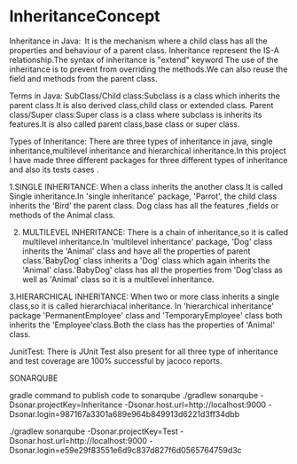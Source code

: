 # InheritanceConcept

Inheritance in Java:`
       `It is the mechanism where a child class has all the properties and behaviour of a parent class.
Inheritance represent the IS-A relationship.The syntax of inheritance is "extend" keyword The use of the 
inheritance is to prevent from overriding the methods.We can also reuse the field and methods from 
the parent class.


Terms in Java:
       SubClass/Child class:Subclass is a class which inherits the parent class.It is also derived 
class,child class or extended class.
        Parent class/Super class:Super class is a class where subclass is inherits its features.It 
is also called parent class,base class or super class.


Types of Inheritance:
         There are three types of inheritance in java, single inheritance,multilevel inheritance and 
hierarchical inheritance.In this project I have made three different packages for three different 
types of inheritance and also its tests cases .

 1.SINGLE INHERITANCE:
          When a class inherits the another class.It is called Single inheritance.In 'single 
inheritance' package, 'Parrot', the child class  inherits the 'Bird' the parent class. Dog class 
has all the features ,fields or methods of the Animal class.

2. MULTILEVEL INHERITANCE:
          There is a chain of inheritance,so it is called multilevel inheritance.In 'multilevel 
inheritance' package, 'Dog' class inherits the 'Animal' class and have all the properties of parent
class.'BabyDog' class inherits a 'Dog' class which again inherits the 'Animal' class.'BabyDog' class
has all the properties from 'Dog'class as well as 'Animal' class so it is a multilevel inheritance.

3.HIERARCHICAL INHERITANCE:
        When two or more class inherits a single class,so it is called hierarchiacal inheritance.
In 'hierarchical inheritance' package 'PermanentEmployee' class and 'TemporaryEmployee' class 
both inherits the 'Employee'class.Both the class has the properties of 'Animal' class.

JunitTest:
      There is JUnit Test also present for all three type of inheritance and test coverage are 100%
successful by jacoco reports.
     
SONARQUBE 

gradle command to publish code to sonarqube
./gradlew sonarqube 
  -Dsonar.projectKey=Inheritance 
  -Dsonar.host.url=http://localhost:9000 
  -Dsonar.login=987167a3301a689e964b849913d6221d3ff34dbb
  
  ./gradlew sonarqube 
    -Dsonar.projectKey=Test 
    -Dsonar.host.url=http://localhost:9000 
    -Dsonar.login=e59e29f83551e6d9c837d827f6d0565764759d3c